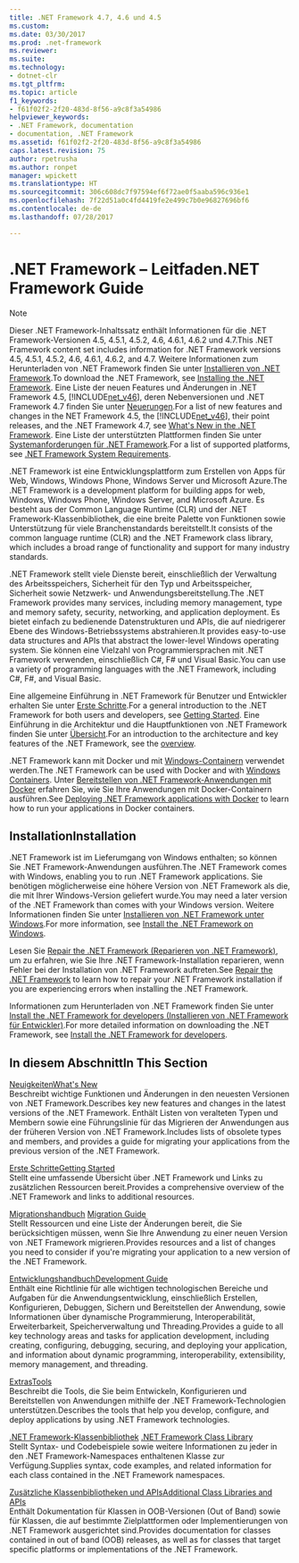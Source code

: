 ```yaml
---
title: .NET Framework 4.7, 4.6 und 4.5
ms.custom: 
ms.date: 03/30/2017
ms.prod: .net-framework
ms.reviewer: 
ms.suite: 
ms.technology:
- dotnet-clr
ms.tgt_pltfrm: 
ms.topic: article
f1_keywords:
- f61f02f2-2f20-483d-8f56-a9c8f3a54986
helpviewer_keywords:
- .NET Framework, documentation
- documentation, .NET Framework
ms.assetid: f61f02f2-2f20-483d-8f56-a9c8f3a54986
caps.latest.revision: 75
author: rpetrusha
ms.author: ronpet
manager: wpickett
ms.translationtype: HT
ms.sourcegitcommit: 306c608dc7f97594ef6f72ae0f5aaba596c936e1
ms.openlocfilehash: 7f22d51a0c4fd4419fe2e499c7b0e96827696bf6
ms.contentlocale: de-de
ms.lasthandoff: 07/28/2017

---
```


# <a name="net-framework-guide"></a><span data-ttu-id="03c1d-102">.NET Framework – Leitfaden</span><span class="sxs-lookup"><span data-stu-id="03c1d-102">.NET Framework Guide</span></span>

> [!NOTE]
> <span data-ttu-id="03c1d-103">Dieser .NET Framework-Inhaltssatz enthält Informationen für die .NET Framework-Versionen 4.5, 4.5.1, 4.5.2, 4.6, 4.6.1, 4.6.2 und 4.7.</span><span class="sxs-lookup"><span data-stu-id="03c1d-103">This .NET Framework content set includes information for .NET Framework versions 4.5, 4.5.1, 4.5.2, 4.6, 4.6.1, 4.6.2, and 4.7.</span></span> <span data-ttu-id="03c1d-104">Weitere Informationen zum Herunterladen von .NET Framework finden Sie unter [Installieren von .NET Framework](../../docs/framework/install/guide-for-developers.md).</span><span class="sxs-lookup"><span data-stu-id="03c1d-104">To download the .NET Framework, see [Installing the .NET Framework](../../docs/framework/install/guide-for-developers.md).</span></span> <span data-ttu-id="03c1d-105">Eine Liste der neuen Features und Änderungen in .NET Framework 4.5, [!INCLUDE[net_v46](../../includes/net-v46-md.md)], deren Nebenversionen und .NET Framework 4.7 finden Sie unter [Neuerungen](../../docs/framework/whats-new/index.md).</span><span class="sxs-lookup"><span data-stu-id="03c1d-105">For a list of new features and changes in the NET Framework 4.5, the [!INCLUDE[net_v46](../../includes/net-v46-md.md)], their point releases, and the .NET Framework 4.7, see [What's New in the .NET Framework](../../docs/framework/whats-new/index.md).</span></span> <span data-ttu-id="03c1d-106">Eine Liste der unterstützten Plattformen finden Sie unter [Systemanforderungen für .NET Framework](../../docs/framework/get-started/system-requirements.md).</span><span class="sxs-lookup"><span data-stu-id="03c1d-106">For a list of supported platforms, see [.NET Framework System Requirements](../../docs/framework/get-started/system-requirements.md).</span></span> 

<span data-ttu-id="03c1d-107">.NET Framework ist eine Entwicklungsplattform zum Erstellen von Apps für Web, Windows, Windows Phone, Windows Server und Microsoft Azure.</span><span class="sxs-lookup"><span data-stu-id="03c1d-107">The .NET Framework is a development platform for building apps for web, Windows, Windows Phone, Windows Server, and Microsoft Azure.</span></span> <span data-ttu-id="03c1d-108">Es besteht aus der Common Language Runtime (CLR) und der .NET Framework-Klassenbibliothek, die eine breite Palette von Funktionen sowie Unterstützung für viele Branchenstandards bereitstellt.</span><span class="sxs-lookup"><span data-stu-id="03c1d-108">It consists of the common language runtime (CLR) and the .NET Framework class library, which includes a broad range of functionality and support for many industry standards.</span></span>

<span data-ttu-id="03c1d-109">.NET Framework stellt viele Dienste bereit, einschließlich der Verwaltung des Arbeitsspeichers, Sicherheit für den Typ und Arbeitsspeicher, Sicherheit sowie Netzwerk- und Anwendungsbereitstellung.</span><span class="sxs-lookup"><span data-stu-id="03c1d-109">The .NET Framework provides many services, including memory management, type and memory safety, security, networking, and application deployment.</span></span> <span data-ttu-id="03c1d-110">Es bietet einfach zu bedienende Datenstrukturen und APIs, die auf niedrigerer Ebene des Windows-Betriebssystems abstrahieren.</span><span class="sxs-lookup"><span data-stu-id="03c1d-110">It provides easy-to-use data structures and APIs that abstract the lower-level Windows operating system.</span></span> <span data-ttu-id="03c1d-111">Sie können eine Vielzahl von Programmiersprachen mit .NET Framework verwenden, einschließlich C#, F# und Visual Basic.</span><span class="sxs-lookup"><span data-stu-id="03c1d-111">You can use a variety of programming languages with the .NET Framework, including C#, F#, and Visual Basic.</span></span>  

<span data-ttu-id="03c1d-112">Eine allgemeine Einführung in .NET Framework für Benutzer und Entwickler erhalten Sie unter [Erste Schritte](../../docs/framework/get-started/index.md).</span><span class="sxs-lookup"><span data-stu-id="03c1d-112">For a general introduction to the .NET Framework for both users and developers, see [Getting Started](../../docs/framework/get-started/index.md).</span></span> <span data-ttu-id="03c1d-113">Eine Einführung in die Architektur und die Hauptfunktionen von .NET Framework finden Sie unter [Übersicht](../../docs/framework/get-started/overview.md).</span><span class="sxs-lookup"><span data-stu-id="03c1d-113">For an introduction to the architecture and key features of the .NET Framework, see the [overview](../../docs/framework/get-started/overview.md).</span></span>  

<span data-ttu-id="03c1d-114">.NET Framework kann mit Docker und mit [Windows-Containern](https://msdn.microsoft.com/virtualization/windowscontainers/about/about_overview) verwendet werden.</span><span class="sxs-lookup"><span data-stu-id="03c1d-114">The .NET Framework can be used with Docker and with [Windows Containers](https://msdn.microsoft.com/virtualization/windowscontainers/about/about_overview).</span></span> <span data-ttu-id="03c1d-115">Unter [Bereitstellen von .NET Framework-Anwendungen mit Docker](./docker/index.md) erfahren Sie, wie Sie Ihre Anwendungen mit Docker-Containern ausführen.</span><span class="sxs-lookup"><span data-stu-id="03c1d-115">See [Deploying .NET Framework applications with Docker](./docker/index.md) to learn how to run your applications in Docker containers.</span></span>

## <a name="installation"></a><span data-ttu-id="03c1d-116">Installation</span><span class="sxs-lookup"><span data-stu-id="03c1d-116">Installation</span></span>

<span data-ttu-id="03c1d-117">.NET Framework ist im Lieferumgang von Windows enthalten; so können Sie .NET Framework-Anwendungen ausführen.</span><span class="sxs-lookup"><span data-stu-id="03c1d-117">The .NET Framework comes with Windows, enabling you to run .NET Framework applications.</span></span> <span data-ttu-id="03c1d-118">Sie benötigen möglicherweise eine höhere Version von .NET Framework als die, die mit Ihrer Windows-Version geliefert wurde.</span><span class="sxs-lookup"><span data-stu-id="03c1d-118">You may need a later version of the .NET Framework than comes with your Windows version.</span></span> <span data-ttu-id="03c1d-119">Weitere Informationen finden Sie unter [Installieren von .NET Framework unter Windows](./install/index.md).</span><span class="sxs-lookup"><span data-stu-id="03c1d-119">For more information, see [Install the .NET Framework on Windows](./install/index.md).</span></span>

<span data-ttu-id="03c1d-120">Lesen Sie [Repair the .NET Framework (Reparieren von .NET Framework)](./install/repair.md), um zu erfahren, wie Sie Ihre .NET Framework-Installation reparieren, wenn Fehler bei der Installation von .NET Framework auftreten.</span><span class="sxs-lookup"><span data-stu-id="03c1d-120">See [Repair the .NET Framework](./install/repair.md) to learn how to repair your .NET Framework installation if you are experiencing errors when installing the .NET Framework.</span></span>

<span data-ttu-id="03c1d-121">Informationen zum Herunterladen von .NET Framework finden Sie unter [Install the .NET Framework for developers (Installieren von .NET Framework für Entwickler)](../../docs/framework/install/guide-for-developers.md).</span><span class="sxs-lookup"><span data-stu-id="03c1d-121">For more detailed information on downloading the .NET Framework, see [Install the .NET Framework for developers](../../docs/framework/install/guide-for-developers.md).</span></span>  
  
## <a name="in-this-section"></a><span data-ttu-id="03c1d-122">In diesem Abschnitt</span><span class="sxs-lookup"><span data-stu-id="03c1d-122">In This Section</span></span>

[<span data-ttu-id="03c1d-123">Neuigkeiten</span><span class="sxs-lookup"><span data-stu-id="03c1d-123">What's New</span></span>](../../docs/framework/whats-new/index.md)  
<span data-ttu-id="03c1d-124">Beschreibt wichtige Funktionen und Änderungen in den neuesten Versionen von .NET Framework.</span><span class="sxs-lookup"><span data-stu-id="03c1d-124">Describes key new features and changes in the latest versions of the .NET Framework.</span></span> <span data-ttu-id="03c1d-125">Enthält Listen von veralteten Typen und Membern sowie eine Führungslinie für das Migrieren der Anwendungen aus der früheren Version von .NET Framework.</span><span class="sxs-lookup"><span data-stu-id="03c1d-125">Includes lists of obsolete types and members, and provides a guide for migrating your applications from the previous version of the .NET Framework.</span></span>  
  
[<span data-ttu-id="03c1d-126">Erste Schritte</span><span class="sxs-lookup"><span data-stu-id="03c1d-126">Getting Started</span></span>](../../docs/framework/get-started/index.md)  
<span data-ttu-id="03c1d-127">Stellt eine umfassende Übersicht über .NET Framework und Links zu zusätzlichen Ressourcen bereit.</span><span class="sxs-lookup"><span data-stu-id="03c1d-127">Provides a comprehensive overview of the .NET Framework and links to additional resources.</span></span>  
  
<span data-ttu-id="03c1d-128">[Migrationshandbuch](../../docs/framework/migration-guide/index.md) </span><span class="sxs-lookup"><span data-stu-id="03c1d-128">[Migration Guide](../../docs/framework/migration-guide/index.md) </span></span>  
<span data-ttu-id="03c1d-129">Stellt Ressourcen und eine Liste der Änderungen bereit, die Sie berücksichtigen müssen, wenn Sie Ihre Anwendung zu einer neuen Version von .NET Framework migrieren.</span><span class="sxs-lookup"><span data-stu-id="03c1d-129">Provides resources and a list of changes you need to consider  if you're migrating your application to a new version of the .NET Framework.</span></span>  
  
[<span data-ttu-id="03c1d-130">Entwicklungshandbuch</span><span class="sxs-lookup"><span data-stu-id="03c1d-130">Development Guide</span></span>](../../docs/framework/development-guide.md)  
<span data-ttu-id="03c1d-131">Enthält eine Richtlinie für alle wichtigen technologischen Bereiche und Aufgaben für die Anwendungsentwicklung, einschließlich Erstellen, Konfigurieren, Debuggen, Sichern und Bereitstellen der Anwendung, sowie Informationen über dynamische Programmierung, Interoperabilität, Erweiterbarkeit, Speicherverwaltung und Threading.</span><span class="sxs-lookup"><span data-stu-id="03c1d-131">Provides a guide to all key technology areas and tasks for application development, including creating, configuring, debugging, securing, and deploying your application, and information about dynamic programming, interoperability, extensibility, memory management, and threading.</span></span>  
  
[<span data-ttu-id="03c1d-132">Extras</span><span class="sxs-lookup"><span data-stu-id="03c1d-132">Tools</span></span>](../../docs/framework/tools/index.md)  
<span data-ttu-id="03c1d-133">Beschreibt die Tools, die Sie beim Entwickeln, Konfigurieren und Bereitstellen von Anwendungen mithilfe der .NET Framework-Technologien unterstützen.</span><span class="sxs-lookup"><span data-stu-id="03c1d-133">Describes the tools that help you develop, configure, and deploy applications by using .NET Framework technologies.</span></span>  
  
<span data-ttu-id="03c1d-134">[.NET Framework-Klassenbibliothek](/dotnet/api/?view=netframework-4.7) </span><span class="sxs-lookup"><span data-stu-id="03c1d-134">[.NET Framework Class Library](/dotnet/api/?view=netframework-4.7) </span></span>  
<span data-ttu-id="03c1d-135">Stellt Syntax- und Codebeispiele sowie weitere Informationen zu jeder in den .NET Framework-Namespaces enthaltenen Klasse zur Verfügung.</span><span class="sxs-lookup"><span data-stu-id="03c1d-135">Supplies syntax, code examples, and related information for each class contained in the .NET Framework namespaces.</span></span>  
  
[<span data-ttu-id="03c1d-136">Zusätzliche Klassenbibliotheken und APIs</span><span class="sxs-lookup"><span data-stu-id="03c1d-136">Additional Class Libraries and APIs</span></span>](../../docs/framework/additional-apis/index.md)  
<span data-ttu-id="03c1d-137">Enthält Dokumentation für Klassen in OOB-Versionen (Out of Band) sowie für Klassen, die auf bestimmte Zielplattformen oder Implementierungen von .NET Framework ausgerichtet sind.</span><span class="sxs-lookup"><span data-stu-id="03c1d-137">Provides documentation for classes contained in out of band (OOB) releases, as well as for classes that target specific platforms or implementations of the .NET Framework.</span></span>

